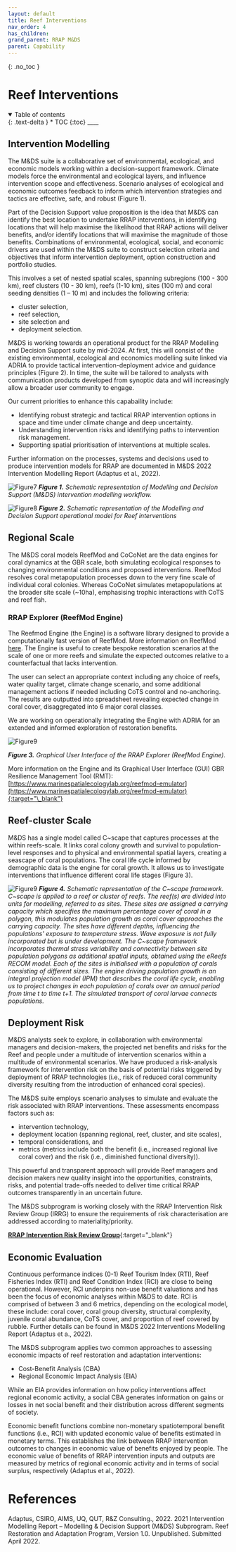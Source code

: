 ```yaml
---
layout: default
title: Reef Interventions
nav_order: 4
has_children: 
grand_parent: RRAP M&DS
parent: Capability
---
```

{: .no_toc }

# Reef Interventions

<details  open markdown="block">
  <summary>
    Table of contents
  </summary>
{: .text-delta }
* TOC
{:toc}
____
</details>

## Intervention Modelling 

The M&DS suite is a collaborative set of environmental, ecological, and economic models working within a decision-support framework. Climate models force the environmental and ecological layers, and influence intervention scope and effectiveness. Scenario analyses of ecological and economic outcomes feedback to inform which intervention strategies and tactics are effective, safe, and robust (Figure 1).

Part of the Decision Support value proposition is the idea that M&DS can identify the best location to undertake RRAP interventions, in identifying locations that will help maximise the likelihood that RRAP actions will deliver benefits, and/or identify locations that will maximise the magnitude of those benefits. Combinations of environmental, ecological, social, and economic drivers are used within the M&DS suite to construct selection criteria and objectives that inform intervention deployment, option construction and portfolio studies. 

This involves a set of nested spatial scales, spanning subregions (100 - 300 km), reef clusters (10 - 30 km), reefs (1-10 km), sites (100 m) and coral seeding densities (1 – 10 m) and includes the following criteria: 
- cluster selection, 
- reef selection,
- site selection and 
- deployment selection. 

M&DS is working towards an operational product for the RRAP Modelling and Decision Support suite by mid-2024. At first, this will consist of the existing environmental, ecological and economics modelling suite linked via ADRIA to provide tactical intervention-deployment advice and guidance principles (Figure 2). In time, the suite will be tailored to analysts with communication products developed from synoptic data and will increasingly allow a broader user community to engage.

Our current priorities to enhance this capabaility include:
- Identifying robust strategic and tactical RRAP intervention options in space and time under climate change and deep uncertainty.
- Understanding intervention risks and identifying paths to intervention risk management.
- Supporting spatial prioritisation of interventions at multiple scales.

Further information on the processes, systems and decisions used to produce intervention models for RRAP are documented in M&DS 2022 Intervention Modelling Report (Adaptus et al., 2022).

![Figure7](../../assets/images/capability/intervention_figure_7.png)
***Figure 1.** Schematic representation of Modelling and Decision Support (M&DS) intervention modelling workflow.*

![Figure8](../../assets/images/capability/intervention_figure_8.png)
***Figure 2.** Schematic representation of the Modelling and Decision Support operational model for Reef interventions*

## Regional Scale
The M&DS coral models ReefMod and CoCoNet are the data engines for coral dynamics at the GBR scale, both simulating ecological responses to changing environmental conditions and proposed interventions. ReefMod resolves coral metapopulation processes down to the very fine scale of individual coral colonies. Whereas CoCoNet simulates metapopulations at the broader site scale (~10ha), emphasising trophic interactions with CoTS and reef fish.

### RRAP Explorer (ReefMod Engine)

The Reefmod Engine (the Engine) is a software library designed to provide a computationally fast version of ReefMod. More information on ReefMod [here](/../../modelling/ecological_mod). The Engine is useful to create bespoke restoration scenarios at the scale of one or more reefs and simulate the expected outcomes relative to a counterfactual that lacks intervention. 

The user can select an appropriate context including any choice of reefs, water quality target, climate change scenario, and some additional management actions if needed including CoTS control and no-anchoring. The results are outputted into spreadsheet revealing expected change in coral cover, disaggregated into 6 major coral classes.

We are working on operationally integrating the Engine with ADRIA for an extended and informed exploration of restoration benefits.

![Figure9](../../assets/images/modelling/RME.png)

***Figure 3.** Graphical User Interface of the RRAP Explorer (ReefMod Engine).*

More information on the Engine and its Graphical User Interface (GUI) GBR Resilience Management Tool (RMT): [https://www.marinespatialecologylab.org/reefmod-emulator](https://www.marinespatialecologylab.org/reefmod-emulator){:target="\_blank"}


## Reef-cluster Scale
M&DS has a single model called C~scape that captures processes at the within reefs-scale. It links coral colony growth and survival to population-level responses and to physical and environmental spatial layers, creating a seascape of coral populations. The coral life cycle informed by demographic data is the engine for coral growth. It allows us to investigate interventions that influence different coral life stages (Figure 3).

![Figure9](../../assets/images/capability/intervention_figure_9.png)
***Figure 4.** Schematic representation of the C~scape framework. C~scape is applied to a reef or cluster of reefs. The reef(s) are divided into units for modelling, referred to as sites. These sites are assigned a carrying capacity which specifies the maximum percentage cover of coral in a polygon, this modulates population growth as coral cover approaches the carrying capacity. The sites have different depths, influencing the populations' exposure to temperature stress. Wave exposure is not fully incorporated but is under development. The C~scape framework incorporates thermal stress variability and connectivity between site population polygons as additional spatial inputs, obtained using the eReefs RECOM model. Each of the sites is initialised with a population of corals consisting of different sizes. The engine driving population growth is an integral projection model (IPM) that describes the coral life cycle, enabling us to project changes in each population of corals over an annual period from time t to time t+1. The simulated transport of coral larvae connects populations.*

## Deployment Risk
M&DS analysts seek to explore, in collaboration with environmental managers and decision-makers, the projected net benefits and risks for the Reef and people under a multitude of intervention scenarios within a multitude of environmental scenarios. We have produced a risk-analysis framework for intervention risk on the basis of potential risks triggered by deployment of RRAP technologies (i.e., risk of reduced coral community diversity resulting from the introduction of enhanced coral species). 

The M&DS suite employs scenario analyses to simulate and evaluate the risk associated with RRAP interventions. These assessments encompass factors such as:
- intervention technology,
- deployment location (spanning regional, reef, cluster, and site scales), 
- temporal considerations, and 
- metrics (metrics include both the benefit (i.e., increased regional live coral cover) and the risk (i.e., diminished functional diversity)). 

This powerful and transparent approach will provide Reef managers and decision makers new quality insight into the opportunities, constraints, risks, and potential trade-offs needed to deliver time critical RRAP outcomes transparently in an uncertain future.

The M&DS subprogram is working closely with the RRAP Intervention Risk Review Group (IRRG) to ensure the requirements of risk characterisation are addressed according to materiality/priority. 

[**RRAP Intervention Risk Review Group**](https://gbrrestoration.org/our-team/advisory-and-working-groups/intervention-risk-review-group/){:target="\_blank"}

## Economic Evaluation
Continuous performance indices (0-1) Reef Tourism Index (RTI), Reef Fisheries Index (RTI) and Reef Condition Index (RCI) are close to being operational. However, RCI underpins non-use benefit valuations and has been the focus of economic analyses within M&DS to date. RCI is comprised of between 3 and 6 metrics, depending on the ecological model, these include: coral cover, coral group diversity, structural complexity, juvenile coral abundance, CoTS cover, and proportion of reef covered by rubble. Further details can be found in M&DS 2022 Interventions Modelling Report (Adaptus et a., 2022). 

The M&DS subprogram applies two common approaches to assessing economic impacts of reef restoration and adaptation interventions:
- Cost-Benefit Analysis (CBA) 
- Regional Economic Impact Analysis (EIA)

While an EIA provides information on how policy interventions affect regional economic activity, a social CBA generates information on gains or losses in net social benefit and their distribution across different segments of society. 

Economic benefit functions combine non-monetary spatiotemporal benefit functions (i.e., RCI) with updated economic value of benefits estimated in monetary terms. This establishes the link between RRAP intervention outcomes to changes in economic value of benefits enjoyed by people. The economic value of benefits of RRAP intervention inputs and outputs are measured by metrics of regional economic activity and in terms of social surplus, respectively (Adaptus et al., 2022).

# References

Adaptus, CSIRO, AIMS, UQ, QUT, R&Z Consulting., 2022. 2021 Intervention Modelling Report – Modelling & Decision Support (M&DS) Subprogram. Reef Restoration and Adaptation Program, Version 1.0. Unpublished. Submitted April 2022.



